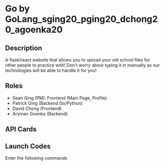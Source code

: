# Go by GoLang_sging20_pging20_dchong20_agoenka20

## Description
A flask/react website that allows you to upload your old school files for other people to practice with! Don't worry about typing it in manually as our technologies will be able to handle it for you!

## Roles
- Sean Ging (PM): Frontend (Main Page, Profile)
- Patrick Ging (Backend Go/Python)
- David Chong (Frontend)
- Aryman Goenka (Backend)

## API Cards

## Launch Codes
Enter the following commands

```

```

